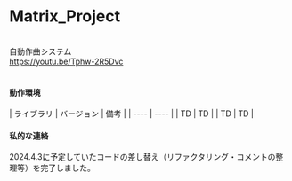 # Matrix_Project

<br>自動作曲システム
<br>https://youtu.be/Tphw-2R5Dvc
<br>
<br>
#### 動作環境

| ライブラリ | バージョン | 備考 |
| ---- | ---- |
| TD | TD |
| TD | TD |
<br>
#### 私的な連絡
2024.4.3に予定していたコードの差し替え（リファクタリング・コメントの整理等）を完了しました。
